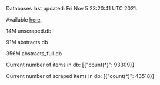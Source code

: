 Databases last updated: Fri Nov  5 23:20:41 UTC 2021. 

Available [here](https://github.com/cbeauhilton/ash-db/releases).

14M	unscraped.db

91M	abstracts.db

356M	abstracts_full.db

Current number of items in db:
[{"count(*)": 93309}]

Current number of scraped items in db:
[{"count(*)": 43518}]
